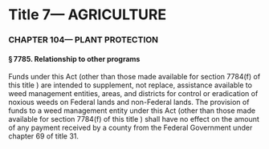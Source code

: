 
# Title 7— AGRICULTURE
### CHAPTER 104— PLANT PROTECTION
#### § 7785. Relationship to other programs

Funds under this Act (other than those made available for section 7784(f) of this title ) are intended to supplement, not replace, assistance available to weed management entities, areas, and districts for control or eradication of noxious weeds on Federal lands and non-Federal lands. The provision of funds to a weed management entity under this Act (other than those made available for section 7784(f) of this title ) shall have no effect on the amount of any payment received by a county from the Federal Government under chapter 69 of title 31.
